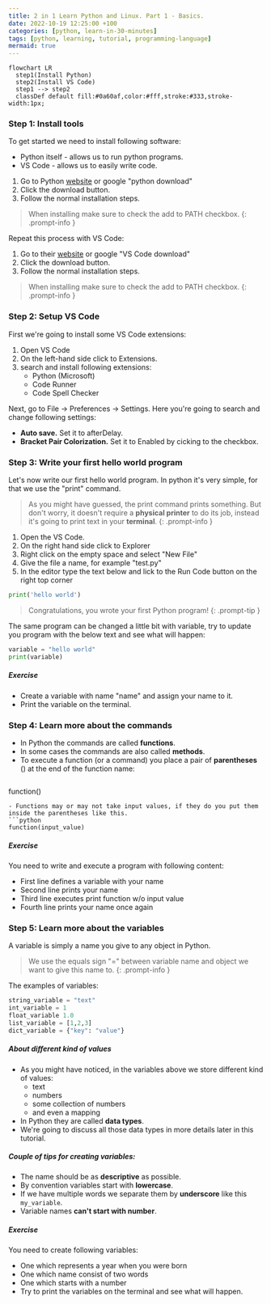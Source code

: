 ```yaml
--- 
title: 2 in 1 Learn Python and Linux. Part 1 - Basics.
date: 2022-10-19 12:25:00 +100
categories: [python, learn-in-30-minutes]
tags: [python, learning, tutorial, programming-language]
mermaid: true
---
```


```mermaid
flowchart LR
  step1(Install Python)
  step2(Install VS Code)
  step1 --> step2
  classDef default fill:#0a60af,color:#fff,stroke:#333,stroke-width:1px;
```

### Step 1: Install tools


To get started we need to install following software:
- Python itself - allows us to run python programs.
- VS Code - allows us to easily write code.

1. Go to Python [website](https://www.python.org/downloads/)  or google "python download" 
2. Click the download button. 
3. Follow the normal installation steps. 
> When installing make sure to check the add to PATH checkbox. 
    {: .prompt-info }

Repeat this process with VS Code:

1. Go to their [website](https://code.visualstudio.com/download) or google "VS Code download"
2. Click the download button. 
3. Follow the normal installation steps. 
> When installing make sure to check the add to PATH checkbox.
    {: .prompt-info }


### Step 2: Setup VS Code

First we're going to install some VS Code extensions:
1. Open VS Code
2. On the left-hand side click to Extensions.
3. search and install following extensions:
    - Python (Microsoft)
    - Code Runner
    - Code Spell Checker

Next, go to File -> Preferences -> Settings. Here you're going to search and change following settings:
- **Auto save.** Set it to afterDelay.
- **Bracket Pair Colorization.** Set it to Enabled by cicking to the checkbox.

  
### Step 3: Write your first hello world program

Let's now write our first hello world program. In python it's very simple, for that we use the "print" command.
> As you might have guessed, the print command prints something. But don't worry, it doesn't require a **physical printer** to do its job, instead it's going to print text in your **terminal**.
{: .prompt-info }

1. Open the VS Code.
2. On the right hand side click to Explorer
3. Right click on the empty space and select "New File"
4. Give the file a name, for example "test.py"
5. In the editor type the text below and lick to the Run Code button on the right top corner

```python
print('hello world') 
```
> Congratulations, you wrote your first Python program! 
{: .prompt-tip }

The same program can be changed a little bit with variable, try to update you program with the below text and see what will happen:
```python
variable = "hello world"
print(variable)
```

##### Exercise

- Create a variable with name "name" and assign your name to it.
- Print the variable on the terminal.

### Step 4: Learn more about the commands

- In Python the commands are called **functions**. 
- In some cases the commands are also called **methods**.
- To execute a function (or a command) you place a pair of **parentheses** () at the end of the function name:
  ```python
function()
  ```
- Functions may or may not take input values, if they do you put them inside the parentheses like this.  
  ```python
function(input_value)
  ```


##### Exercise
You need to write and execute a program with following content:
- First line defines a variable with your name
- Second line prints your name
- Third line executes print function w/o input value
- Fourth line prints your name once again

### Step 5: Learn more about the variables

A variable is simply a name you give to any object in Python. 
> We use the equals sign "=" between variable name and object we want to give this name to.
{: .prompt-info }

The examples of variables:
```python
string_variable = "text"
int_variable = 1
float_variable 1.0
list_variable = [1,2,3]
dict_variable = {"key": "value"}
```
##### About different kind of values

- As you might have noticed, in the variables above we store different kind of values: 
  - text
  - numbers
  - some collection of numbers
  - and even a mapping
- In Python they are called **data types**. 
- We're going to discuss all those data types in more details later in this tutorial. 

##### Couple of tips for creating variables:
- The name should be as **descriptive** as possible.
- By convention variables start with **lowercase**.
- If we have multiple words we separate them by **underscore** like this `my_variable`.
- Variable names **can't start with number**.


##### Exercise 
You need to create following variables:
- One which represents a year when you were born
- One which name consist of two words
- One which starts with a number
- Try to print the variables on the terminal and see what will happen.